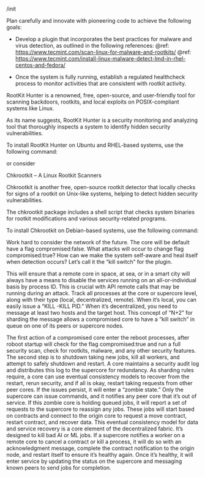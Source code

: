/init

Plan carefully and innovate with pioneering code to achieve the following goals:

- Develop a plugin that incorporates the best practices for malware and virus detection, as outlined in the following
  references:
  @ref: https://www.tecmint.com/scan-linux-for-malware-and-rootkits/
  @ref: https://www.tecmint.com/install-linux-malware-detect-lmd-in-rhel-centos-and-fedora/

- Once the system is fully running, establish a regulated healthcheck process to monitor activities that are consistent
  with rootkit activity.

RootKit Hunter is a renowned, free, open-source, and user-friendly tool for scanning backdoors, rootkits, and local
exploits on POSIX-compliant systems like Linux.

As its name suggests, RootKit Hunter is a security monitoring and analyzing tool that thoroughly inspects a system to
identify hidden security vulnerabilities.

To install RootKit Hunter on Ubuntu and RHEL-based systems, use the following command:

or consider

Chkrootkit – A Linux Rootkit Scanners

Chkrootkit is another free, open-source rootkit detector that locally checks for signs of a rootkit on Unix-like
systems, helping to detect hidden security vulnerabilities.

The chkrootkit package includes a shell script that checks system binaries for rootkit modifications and various
security-related programs.

To install Chkrootkit on Debian-based systems, use the following command:

Work hard to consider the network of the future. The core will be default have a flag compromised:false. What attacks
will occur to change flag compromised:true? How can we make the system self-aware and heal itself when detection occurs?
Let’s call it the “kill switch” for the plugin.

This will ensure that a remote core in space, at sea, or in a smart city will always have a means to disable the
services running on an all-or-individual basis by process ID. This is crucial with API remote calls that may be running
during an attack. Track all processes at the core or supercore level, along with their type (local, decentralized,
remote). When it’s local, you can easily issue a “KILL -KILL PID.” When it’s decentralized, you need to message at least
two hosts and the target host. This concept of “N+2” for sharding the message allows a compromised core to have a “kill
switch” in queue on one of its peers or supercore nodes.

The first action of a compromised core enter the reboot processes, after roboot startup will check for the flag
compromised:true and run a full security scan, check for rootkits, malware, and any other security features. The second
step is to shutdown taking new jobs, kill all workers, and attempt to safely shutdown and restart. A core maintains a
security audit log and distributes this log to the supercore for redundancy. As sharding rules require, a core can use
eventual consistency models to recover from the restart, rerun security, and if all is okay, restart taking requests
from other peer cores. If the issues persist, it will enter a “zombie state.” Only the supercore can issue commands, and
it notifies any peer core that it’s out of service. If this zombie core is holding queued jobs, it will report a set of
requests to the supercore to reassign any jobs. These jobs will start based on contracts and connect to the origin core
to request a move contract, restart contract, and recover data. This eventual consistency model for data and service
recovery is a core element of the decentralized fabric. It’s designed to kill bad AI or ML jobs. If a supercore notifies
a worker on a remote core to cancel a contract or kill a process, it will do so with an acknowledgment message, complete
the contract notification to the origin node, and restart itself to ensure it’s healthy again. Once it’s healthy, it
will enter service by updating the status on the supercore and messaging known peers to send jobs for completion.


